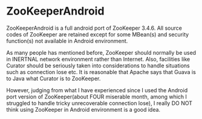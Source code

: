 # ZooKeeperAndroid
ZooKeeperAndroid is a full android port of ZooKeeper 3.4.6. All source codes of ZooKeeper are retained except for some MBean(s) and  security function(s) not available in Android environment.

As many people has mentioned before, ZooKeeper should normally be used in INERTNAL network environment rather than Internet. Also, facilities like Curator should be seriously taken into considerations to handle situations such as connection lose etc. It is reasonable that Apache says that Guava is to Java what Curator is to ZooKeeper.

However, judging from what I have experienced since I used the Android port version of ZooKeeper(about FOUR miserable month, among which I struggled to handle tricky unrecoverable connection lose), I really DO NOT think using ZooKeeper in Android environment is a good idea. 